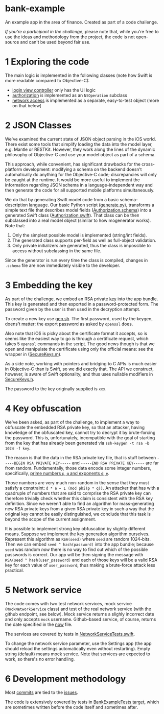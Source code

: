 # bank-example
An example app in the area of finance. Created as part of a code challenge.

*If you're a participant in the challenge*, please note that, while you're free to use the ideas and methodology from the project, the code is not open-source and can't be used beyond fair use.

# 1 Exploring the code

The main logic is implemented in the following classes (note how Swift is more readable compared to Objective-C):

* [login view controller](https://github.com/ilyannn/bank-example/blob/master/BankExample/BankExample/Login%20View%20Controller.swift) only has the UI logic
* [authorization](https://github.com/ilyannn/bank-example/blob/master/BankExample/BankExample/Authorization%20Operation.swift) is implemented as an `NSOperation` subclass
* [network access](https://github.com/ilyannn/bank-example/blob/master/BankExample/BankExample/Network.swift) is implemented as a separate, easy-to-test object (more on that below)


# 2 JSON Classes

We've examined the current state of JSON object parsing in the iOS world. There exist some tools that simplify loading the data into the model layer, e.g. Mantle or RESTKit. However, they work along the lines of the dynamic philosophy of Objective-C and use your model object as part of a schema. 

This approach, while convenient, has significant drawbacks for the cross-platform development: modifying a schema on the backend doesn't automatically do anything for the Objective-C code; discrepancies will only be caught at the runtime. It would be more useful to implement the information regarding JSON schema in a language-independent way and then generate the code for all supported mobile platforms simultaneously. 

We do that by generating Swift model code from a basic schema-description language. Our basic Python script ([generate.py](https://github.com/ilyannn/bank-example/blob/master/BankExample/BankExample/generate.py)), transforms a simple text file that describes model fields ([Authorization.schema](https://github.com/ilyannn/bank-example/blob/master/BankExample/BankExample/Authorization.schema)) into a generated Swift class ([Authorization.swift](https://github.com/ilyannn/bank-example/blob/master/BankExample/BankExample/Authorization.swift)). That class can be then subclassed into a real model object (similar to how mogenerator works). Note that:

1. Only the simplest possible model is implemented (string/int fields).
2. The generated class supports per-field as well as full-object validation.
3. Only private initializers are generated, thus the class is impossible to access without subclassing in the same file.

Since the generator is run every time the class is compiled, changes in `.schema` file are now immediately visible to the developer.


# 3 Embedding the key

As part of the challenge, we embed an RSA private [key](https://github.com/ilyannn/bank-example/blob/master/TestKeys/key) into the app bundle. This key is generated and then exported in a password-protected form. The password given by the user is then used in the decryption attempt.

To create a new key use [gen.sh](https://github.com/ilyannn/bank-example/blob/master/TestKeys/gen.sh). The first password, used by the keygen, doens't matter; the export password as asked by `openssl` does.

Also note that iOS is picky about the certificate format it accepts, so is seems like the easiest way to go is through a certificate request, which takes 5 `openssl` commands in the script. The good news though is that we open and manipulate the certificate using only the official means: see the wrapper in ([SecureKeys.m](https://github.com/ilyannn/bank-example/blob/master/BankExample/BankExample/SecureKeys.m)).

As a side note, working with  pointers and bridging to C APIs is much easier in Objective-C than is Swift, so we did exactly that. The API we construct, however, is aware of Swift optionality, and thus  uses nullable modifiers in [SecureKeys.h](https://github.com/ilyannn/bank-example/blob/master/BankExample/BankExample/SecureKeys.h).

The password to the key originally supplied is `xxx`.


# 4 Key obfuscation

We've been asked, as part of the challenge, to implement a way to obfuscate the embedded RSA private key, so that an attacker, having knowledge of the obfuscated key, cannot try to decrypt it by brute-forcing the password. This is, unfortunately, incompatible with the goal of starting from the key that has already been generated via `ssh-keygen -t rsa -b 1024 -f key`.

The reason is that the data in the RSA private key file, that is stuff between `-----BEGIN RSA PRIVATE KEY-----` and `-----END RSA PRIVATE KEY-----` are far from random. Fundamentally, those data encode some integer numbers, specifically, [prime numbers `p`, `q` and exponents `d`, `e`](https://en.wikipedia.org/wiki/RSA_(cryptosystem)#Key_generation).

Those numbers are very much non-random in the sense that they must satisfy a constraint: `d * e = 1 (mod phi(p * q))`. An attacker that has with a quadruple of numbers that are said to comprise the RSA private key can therefore trivially check whether this claim is consistent with the RSA key definition. Since we weren't able to find an algorithm for mass-generating new RSA private keys from a given RSA private key in such a way that the original key cannot be easily distinguished, we conclude that this task is beyond the scope of the current assignment.

It is possible to implement strong key obfuscation by slightly different means. Suppose we implement the key generation algorithm ourselves. Represent this algorithm as `RSA(seed)` where `seed` are random 1024-bits. Then we can embed `seed ^ hash(password)` into the app bundle; because `seed` was random *now* there is no way to find out which of the possible passwords is correct. Our app will be then signing the message with `RSA(seed ^ hash(user_password)` and each of those keys will be a valid RSA key for each value of `user_password`, thus making a brute-force attack less practical.

# 5 Network service

The code comes with two test network services, mock service (`MockNetworkService` class) and test of the real network service (with the github endpoint, see below). Mock service returns a slighly incorrect date and only accepts `mock` username. Github-based service, of course, returns the date specified in the [now](https://github.com/ilyannn/bank-example/blob/master/TestService/api/now) file.

The services are covered by tests in [NetworkServiceTests.swift](https://github.com/ilyannn/bank-example/blob/master/BankExample/BankExampleTests/NetworkServiceTests.swift).

To change the network service parameter, use the Settings app (the app should reload the settings automatically even without restarting). Empty string (default) means mock service. Note that services are expected to work, so there's no error handling.

# 6 Development methodology

Most [commits](https://github.com/ilyannn/bank-example/commits/master) are tied to the [issues](https://github.com/ilyannn/bank-example/issues?utf8=✓&q=is%3Aissue+).

The code is extensively covered by tests in [BankExampleTests target](https://github.com/ilyannn/bank-example/tree/master/BankExample/BankExampleTests), which are sometimes written before the code itself and sometimes after. 


